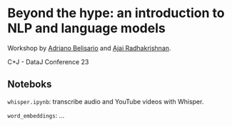# Beyond the hype: an introduction to NLP and language models

Workshop by [Adriano Belisario](https://github.com/belisards) and [Ajai Radhakrishnan](https://github.com/ajax5687).

C+J - DataJ Conference 23

## Noteboks

`whisper.ipynb`: transcribe audio and YouTube videos with Whisper.

`word_embeddings`: ...
